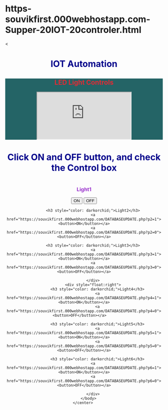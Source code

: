 # https-souvikfirst.000webhostapp.com-Supper-20IOT-20controler.html
&lt;<!DOCTYPE html>
<html>
    <head>
        <title>SUPPER IOT: Presented-By Souvik</title>
    </head>
    <center>
        <body style="background-image: url(Background\ image\ 3.JPG); background-size:cover;">
            <p><h1 style="rgb(210, 30, 30); color: darkblue">IOT Automation</h1></p>
            <div style="background-color: #246466; background-size:cover;">
            <h2 style="color: rgb(226, 43, 52)">LED Light Controls</h2>
            <iframe src="https://souvikfirst.000webhostapp.com/DATABASE.php" width="300px" height="150px"></iframe>
            </div>
            <h1 style="color: darkblue;"><div>Click ON and OFF button, and check the Control box</div></h1>
            <div style="float:left">
            <h3 style="color: darkorchid;">Light1</h3>
            <a href="https://souvikfirst.000webhostapp.com/DATABASEUPDATE.php?p1=1"><button>ON</button></a>
            <a href="https://souvikfirst.000webhostapp.com/DATABASEUPDATE.php?p1=0"><button>OFF</button></a>

            <h3 style="color: darkorchid;">Light2</h3>
            <a href="https://souvikfirst.000webhostapp.com/DATABASEUPDATE.php?p2=1"><button>ON</button></a>
            <a href="https://souvikfirst.000webhostapp.com/DATABASEUPDATE.php?p2=0"><button>OFF</button></a>

            <h3 style="color: darkorchid;">Light3</h3>
            <a href="https://souvikfirst.000webhostapp.com/DATABASEUPDATE.php?p3=1"><button>ON</button></a>
            <a href="https://souvikfirst.000webhostapp.com/DATABASEUPDATE.php?p3=0"><button>OFF</button></a>

            </div>
            <div style="float:right">
                <h3 style="color: darkorchid;">Light4</h3>
                <a href="https://souvikfirst.000webhostapp.com/DATABASEUPDATE.php?p4=1"><button>ON</button></a>
                <a href="https://souvikfirst.000webhostapp.com/DATABASEUPDATE.php?p4=0"><button>OFF</button></a>    

                <h3 style="color: darkorchid;">Light5</h3>
                <a href="https://souvikfirst.000webhostapp.com/DATABASEUPDATE.php?p5=1"><button>ON</button></a>
                <a href="https://souvikfirst.000webhostapp.com/DATABASEUPDATE.php?p5=0"><button>OFF</button></a>

                <h3 style="color: darkorchid;">Light6</h3>
            <a href="https://souvikfirst.000webhostapp.com/DATABASEUPDATE.php?p6=1"><button>ON</button></a>
            <a href="https://souvikfirst.000webhostapp.com/DATABASEUPDATE.php?p6=0"><button>OFF</button></a>
    
            </div>
        </body>
    </center> 
</html>
